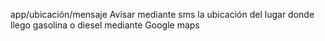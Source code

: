 app/ubicación/mensaje 
Avisar mediante sms la ubicación del lugar donde llego gasolina o diesel mediante Google maps
